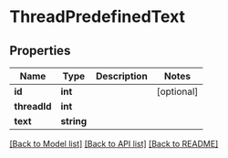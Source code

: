 # ThreadPredefinedText

## Properties
Name | Type | Description | Notes
------------ | ------------- | ------------- | -------------
**id** | **int** |  | [optional] 
**threadId** | **int** |  | 
**text** | **string** |  | 

[[Back to Model list]](../README.md#documentation-for-models) [[Back to API list]](../README.md#documentation-for-api-endpoints) [[Back to README]](../README.md)


